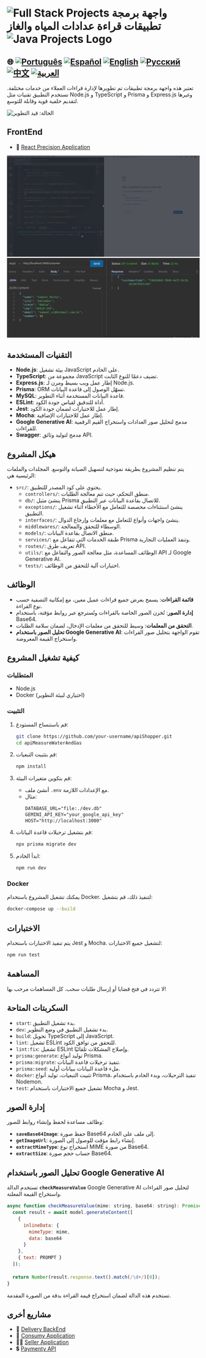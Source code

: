 # <img src="https://encrypted-tbn0.gstatic.com/images?q=tbn:ANd9GcTchGHKMA3VyA1ySh2ITWb0CIm_cnhF1cGvlQ&s" alt="Full Stack Projects" width="52" height="40" /> واجهة برمجة تطبيقات قراءة عدادات المياه والغاز<img src="https://encrypted-tbn0.gstatic.com/images?q=tbn:ANd9GcTchGHKMA3VyA1ySh2ITWb0CIm_cnhF1cGvlQ&s" alt="Java Projects Logo" width="52" height="40" />  

## 🌐 [![Português](https://img.shields.io/badge/Português-green)](https://github.com/SamuelRocha91/apiMeasureWaterAndGas/blob/main/README.md) [![Español](https://img.shields.io/badge/Español-yellow)](https://github.com/SamuelRocha91/apiMeasureWaterAndGas/blob/main/README_es.md) [![English](https://img.shields.io/badge/English-blue)](https://github.com/SamuelRocha91/apiMeasureWaterAndGas/blob/main/README_en.md) [![Русский](https://img.shields.io/badge/Русский-lightgrey)](https://github.com/SamuelRocha91/apiMeasureWaterAndGas/blob/main/README_ru.md) [![中文](https://img.shields.io/badge/中文-red)](https://github.com/SamuelRocha91/apiMeasureWaterAndGas/blob/main/README_ch.md) [![العربية](https://img.shields.io/badge/العربية-orange)](https://github.com/SamuelRocha91/apiMeasureWaterAndGas/blob/main/README_ar.md)

تعتبر هذه واجهة برمجة تطبيقات تم تطويرها لإدارة قراءات العملاء من خدمات مختلفة. تستخدم التطبيق تقنيات مثل Node.js و TypeScript و Prisma و Express.js وغيرها لتقديم خلفية قوية وقابلة للتوسع.

![الحالة: قيد التطوير](https://img.shields.io/badge/status-%D9%82%D9%8A%D8%AF%20%D8%A7%D9%84%D8%AA%D8%B7%D9%88%D9%8A%D8%B1-yellow)

## FrontEnd
- 📏 [React Precision Application](https://github.com/SamuelRocha91/precisionReactApplication/blob/main/README_ar.md)


![تشغيل الخلفية باستخدام Docker](./src/gifs/apiMeasure.gif)
![طلب POST لإنشاء عميل](./src/images/postCustomer.png)

## التقنيات المستخدمة

- **Node.js**: بيئة تشغيل JavaScript على الخادم.
- **TypeScript**: مجموعة من JavaScript تضيف دعمًا للنوع الثابت.
- **Express.js**: إطار عمل ويب بسيط ومرن لـ Node.js.
- **Prisma**: ORM تسهّل الوصول إلى قاعدة البيانات.
- **MySQL**: قاعدة البيانات المستخدمة أثناء التطوير.
- **ESLint**: أداة للتدقيق لقياس جودة الكود.
- **Jest**: إطار عمل للاختبارات لضمان جودة الكود.
- **Mocha**: إطار عمل للاختبارات الإضافية.
- **Google Generative AI**: مدمج لتحليل صور العدادات واستخراج القيم الرقمية للقراءات.
- **Swagger**: مدمج لتوليد وثائق API.

## هيكل المشروع

يتم تنظيم المشروع بطريقة نموذجية لتسهيل الصيانة والتوسع. المجلدات والملفات الرئيسية هي:

- `src/`: يحتوي على كود المصدر للتطبيق.
  - `controllers/`: منطق التحكم، حيث تتم معالجة الطلبات.
  - `db/`: ينشئ مثيل Prisma للاتصال بقاعدة البيانات عبر التطبيق.
  - `exceptions/`: ينشئ استثناءات مخصصة للتعامل مع الأخطاء أثناء تشغيل التطبيق.
  - `interfaces/`: ينشئ واجهات وأنواع للتعامل مع معلمات وإرجاع الدوال.
  - `middlewares/`: الوسطاء للتحقق والمعالجة.
  - `models/`: منطق الاتصال بقاعدة البيانات.
  - `services/`: طبقة الخدمات التي تتفاعل مع Prisma وتنفذ العمليات التجارية.
  - `routes/`: تعريف طرق API.
  - `utils/`: الوظائف المساعدة، مثل معالجة الصور والتفاعل مع API لـ Google Generative AI.
  - `tests/`: اختبارات آلية للتحقق من الوظائف.

## الوظائف

- **قائمة القراءات**: يسمح بعرض جميع قراءات عميل معين، مع إمكانية التصفية حسب نوع القراءة.
- **إدارة الصور**: تُخزن الصور الخاصة بالقراءات وتُسترجع عبر روابط مؤقتة، باستخدام Base64.
- **التحقق من المعلمات**: وسيط للتحقق من معلمات الإدخال، لضمان سلامة الطلبات.
- **تحليل الصور باستخدام Google Generative AI**: تقوم الواجهة بتحليل صور القراءات واستخراج القيمة المعروضة.

## كيفية تشغيل المشروع

### المتطلبات

- Node.js
- Docker (اختياري لبيئة التطوير)

### التثبيت

1. قم باستنساخ المستودع:
    ```bash
    git clone https://github.com/your-username/apiShopper.git
    cd apiMeasureWaterAndGas
    ```

2. قم بتثبيت التبعيات:
    ```bash
    npm install
    ```

3. قم بتكوين متغيرات البيئة:
    - أنشئ ملف `.env` مع الإعدادات اللازمة.
    - مثال:
      ```env
      DATABASE_URL="file:./dev.db"
      GEMINI_API_KEY="your_google_api_key"
      HOST="http://localhost:3000"
      ```

4. قم بتشغيل ترحيلات قاعدة البيانات:
    ```bash
    npx prisma migrate dev
    ```

5. ابدأ الخادم:
    ```bash
    npm run dev
    ```

### Docker

يمكنك تشغيل المشروع باستخدام Docker. لتنفيذ ذلك، قم بتشغيل:

```bash
docker-compose up --build
```

## الاختبارات

يتم تنفيذ الاختبارات باستخدام Jest و Mocha. لتشغيل جميع الاختبارات:

```bash
npm run test
```

## المساهمة

لا تتردد في فتح قضايا أو إرسال طلبات سحب. كل المساهمات مرحب بها!

## السكربتات المتاحة

- `start`: بدء تشغيل التطبيق.
- `dev`: بدء تشغيل التطبيق في وضع التطوير.
- `build`: تحويل TypeScript إلى JavaScript.
- `lint`: تشغيل ESLint للتحقق من توافق الكود.
- `lint:fix`: تشغيل ESLint وإصلاح المشكلات تلقائيًا.
- `prisma:generate`: توليد أنواع Prisma.
- `prisma:migrate`: تنفيذ ترحيلات قاعدة البيانات.
- `prisma:seed`: ملء قاعدة البيانات ببيانات أولية.
- `docker`: تثبيت التبعيات، توليد أنواع Prisma، تنفيذ الترحيلات، وبدء الخادم باستخدام Nodemon.
- `test`: تشغيل جميع الاختبارات باستخدام Mocha و Jest.

## إدارة الصور

وظائف مساعدة لحفظ وإنشاء روابط للصور:

- **`saveBase64Image`**: حفظ صورة Base64 إلى ملف على الخادم.
- **`getImageUrl`**: إنشاء رابط مؤقت للوصول إلى الصورة.
- **`extractMimeType`**: استخراج نوع MIME من صورة Base64.
- **`extractSize`**: حساب حجم صورة Base64.

## تحليل الصور باستخدام Google Generative AI

تستخدم الدالة **`checkMeasureValue`** Google Generative AI لتحليل صور القراءات واستخراج القيمة المعلنة.

```javascript
async function checkMeasureValue(mime: string, base64: string): Promise<number> {
  const result = await model.generateContent([
    {
      inlineData: {
        mimeType: mime,
        data: base64
      }
    },
    { text: PROMPT }
  ]);

  return Number(result.response.text().match(/\d+/)[0]);
}
```

تستخدم هذه الدالة لضمان استخراج قيمة القراءة بدقة من الصورة المقدمة.
## مشاريع أخرى



- 💎 [Delivery BackEnd](https://github.com/SamuelRocha91/delivery_back/blob/main/README_ar.md) 
- 🛒 [Consumy Application](https://github.com/SamuelRocha91/consumy/blob/main/README_ar.md) 
- 👨‍💼 [Seller Application](https://github.com/SamuelRocha91/seller_application/blob/main/README_ar.md) 
- 💲 [Paymenty API](https://github.com/SamuelRocha91/paymenty/blob/main/README_ar.md) 
